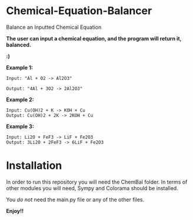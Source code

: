 # Chemical-Equation-Balancer
Balance an Inputted Chemical Equation

**The user can input a chemical equation, and the program will return it, balanced.**

**:)**

**Example 1:** 
  
    Input: "Al + O2 -> Al2O3"

    Output: "4Al + 3O2 -> 2Al2O3"

**Example 2:**

    Input: Cu(OH)2 + K -> KOH + Cu
    Output: Cu(OH)2 + 2K -> 2KOH + Cu

**Example 3:**

    Input: Li2O + FeF3 -> LiF + Fe2O3
    Output: 3Li2O + 2FeF3 -> 6LiF + Fe2O3

# Installation

In order to run this repository you will need the ChemBal folder. In terms of other modules you will need, Sympy and Colorama should be installed.

You *do not* need the main.py file or any of the other files.

**Enjoy!!**
